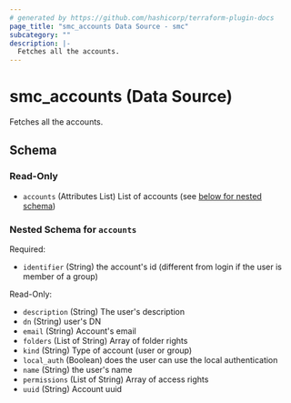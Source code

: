 ```yaml
---
# generated by https://github.com/hashicorp/terraform-plugin-docs
page_title: "smc_accounts Data Source - smc"
subcategory: ""
description: |-
  Fetches all the accounts.
---
```


# smc_accounts (Data Source)

Fetches all the accounts.



<!-- schema generated by tfplugindocs -->
## Schema

### Read-Only

- `accounts` (Attributes List) List of accounts (see [below for nested schema](#nestedatt--accounts))

<a id="nestedatt--accounts"></a>
### Nested Schema for `accounts`

Required:

- `identifier` (String) the account's id (different from login if the user is member of a group)

Read-Only:

- `description` (String) The user's description
- `dn` (String) user's DN
- `email` (String) Account's email
- `folders` (List of String) Array of folder rights
- `kind` (String) Type of account (user or group)
- `local_auth` (Boolean) does the user can use the local authentication
- `name` (String) the user's name
- `permissions` (List of String) Array of access rights
- `uuid` (String) Account uuid
